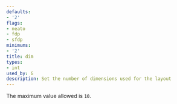 ```yaml
---
defaults:
- '2'
flags:
- neato
- fdp
- sfdp
minimums:
- '2'
title: dim
types:
- int
used_by: G
description: Set the number of dimensions used for the layout
---
```


The maximum value allowed is `10`.
